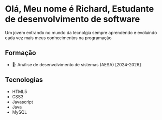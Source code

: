 # Olá, Meu nome é Richard, Estudante de desenvolvimento de software
Um jovem entrando no mundo da tecnolgia sempre aprendendo e evoluindo cada vez mais meus conhecimentos na programação

## Formação
* 🏫: Análise de desenvolvimento de sistemas (AESA) [2024-2026]

## Tecnologias
* HTML5
* CSS3
* Javascript
* Java
* MySQL
